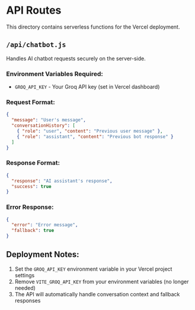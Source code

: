 # API Routes

This directory contains serverless functions for the Vercel deployment.

## `/api/chatbot.js`

Handles AI chatbot requests securely on the server-side.

### Environment Variables Required:
- `GROQ_API_KEY` - Your Groq API key (set in Vercel dashboard)

### Request Format:
```json
{
  "message": "User's message",
  "conversationHistory": [
    { "role": "user", "content": "Previous user message" },
    { "role": "assistant", "content": "Previous bot response" }
  ]
}
```

### Response Format:
```json
{
  "response": "AI assistant's response",
  "success": true
}
```

### Error Response:
```json
{
  "error": "Error message",
  "fallback": true
}
```

## Deployment Notes:

1. Set the `GROQ_API_KEY` environment variable in your Vercel project settings
2. Remove `VITE_GROQ_API_KEY` from your environment variables (no longer needed)
3. The API will automatically handle conversation context and fallback responses
